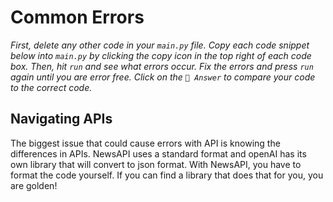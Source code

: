 # Common Errors

*First, delete any other code in your `main.py` file. Copy each code snippet below into `main.py` by clicking the copy icon in the top right of each code box. Then, hit `run` and see what errors occur. Fix the errors and press `run` again until you are error free. Click on the `👀 Answer` to compare your code to the correct code.*

## Navigating APIs

The biggest issue that could cause errors with API is knowing the differences in APIs. NewsAPI uses a standard format and openAI has its own library that will convert to json format. With NewsAPI, you have to format the code yourself. If you can find a library that does that for you, you are golden!
